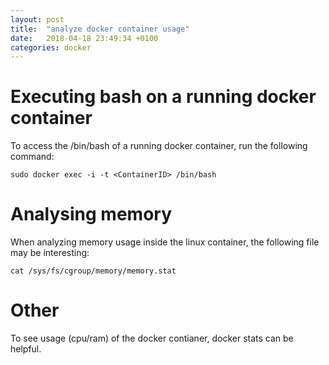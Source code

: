 ```yaml
---
layout: post
title:  "analyze docker container usage"
date:   2018-04-18 23:49:34 +0100
categories: docker
---
```

# Executing bash on a running docker container
To access the /bin/bash of a running docker container, run the following command:

    sudo docker exec -i -t <ContainerID> /bin/bash
    
# Analysing memory
When analyzing memory usage inside the linux container, the following file may be interesting:

    cat /sys/fs/cgroup/memory/memory.stat

# Other
To see usage (cpu/ram) of the docker contianer, docker stats can be helpful.